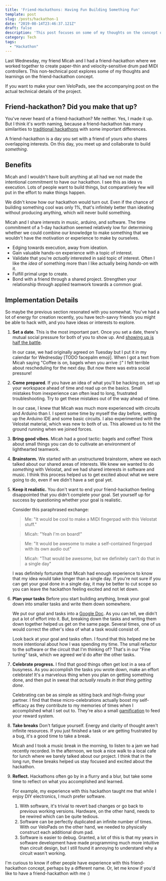 ```yaml
---
title: 'Friend-Hackathons: Having Fun Building Something Fun'
template: post
slug: /posts/hackathon-1
date: "2019-08-14T23:46:37.121Z"
draft: false
description: 'This post focuses on some of my thoughts on the concept of friend-hackathons'
category: Tech
tags:
  - "Hackathon"
---
```


Last Wednesday, my friend Micah and I had a friend-hackathon where we worked together to create paper-thin and velocity-sensitive drum pad MIDI controllers. This non-technical post explores some of my thoughts and learnings on the friend-hackathon concept.

If you want to make your own VeloPads, see the accompanying post on the actual technical details of the project.

## Friend-hackathon? Did you make that up?

You've never heard of a friend-hackathon? Me neither. Yes, I made it up. But I think it's worth naming, because a friend-hackathon has many similarities to [traditional hackathons](TODO) with some important differences.

A friend-hackathon is a day you set with a friend of yours who shares overlapping interests. On this day, you meet up and collaborate to build _something_.

## Benefits

Micah and I wouldn't have built anything at all had we not made the intentional commitment to have our hackathon. I see this as idea vs execution. Lots of people want to build things, but comparatively few will put in the effort to make things happen.

We didn't know how our hackathon would turn out. Even if the chance of building something cool was only 1%, that's infinitely better than ideating without producing anything, which will never build something.

Micah and I share interests in music, arduino, and software. The time commitment of a 1-day hackathon seemed relatively low for determining whether we could combine our knowledge to make something that we wouldn't have the motivation or experience to make by ourselves.

* Edging towards execution, away from ideation.
* Gain valuable hands-on experience with a topic of interest.
* Validate that you're _actually_ interested in said topic of interest. Often I like the _idea_ of something more than I like actually being _hands-on_ with it.
* Fulfill primal urge to create.
* Bond with a friend through a shared project. Strengthen your relationship through applied teamwork towards a common goal.

## Implementation Details

So maybe the previous section resonated with you somewhat. You've had a lot of energy for creation recently, you have tech-savvy friends you might be able to hack with, and you have ideas or interests to explore.

1. **Set a date**. This is the most important part. Once you set a date, there's mutual social pressure for both of you to show up. And [showing up is half the battle](TODO).

	In our case, we had originally agreed on Tuesday but I put it in my calendar for Wednesday [TODO facepalm emoji]. When I got a text from Micah saying "Coffee is on, bagels when you arrive :)" I felt terrible about rescheduling for the next day. But now there was extra social pressure!

1. **Come prepared**. If you have an idea of what you'll be hacking on, set up your workspace ahead of time and read up on the basics. Small mistakes from inexperience can often lead to long, frustrated troubleshooting. Try to get these mistakes out of the way ahead of time.

	In our case, I knew that Micah was much more experienced with circuits and Arduino than I. I spent some time by myself the day before, setting up the Arduino IDE and some basic circuits. I also experimented with the Velostat material, which was new to both of us. This allowed us to hit the ground running when we joined forces.

1. **Bring good vibes.** Micah had a good tactic: bagels and coffee! Think about small things you can do to cultivate an environment of lighthearted teamwork.
1. **Brainstorm.** We started with an unstructured brainstorm, where we each talked about our shared areas of interests. We knew we wanted to do _something_ with Velostat, and we had shared interests in software and music. I think this process helped us to get excited about what we were going to do, even if we didn't have a set goal yet.
1. **Keep it realistic.** You don't want to end your friend-hackathon feeling disappointed that you didn't complete your goal. Set yourself up for success by questioning whether your goal is realistic.

	Consider this paraphrased exchange:

	> Me: "It would be cool to make a MIDI fingerpad with this Velostat stuff."

	> Micah: "Yeah I'm on board!"

	> Me: "It would be awesome to make a self-contained fingerpad with its own audio out"

	> Micah: "That would be awesome, but we definitely can't do that in a single day"

	I was definitely fortunate that Micah had enough experience to know that my idea would take longer than a single day. If you're not sure if you can get your goal done in a single day, it may be better to cut scope so you can leave the hackathon feeling excited and not let down.
1. **Plan your tasks** Before you start building anything, break your goal down into smaller tasks and write them down somewhere.

	We put our goal and tasks into a [Google Doc](https://docs.google.com/document/d/10Y9HAPHGN7Vc1d5B34AozdSZECfUrpppmGIHSPZplt4/edit?usp=sharing). As you can tell, we didn't put a lot of effort into it. But, breaking down the tasks and writing them down together helped us get on the same page. Several times, one of us would correct the other's idea of what a task would consist of.

	Look back at your goal and tasks often. I found that this helped me be more intentional about how I was spending my time. The small refactor to the software or the circuit that I'm thinking of? That's in our "Fine tuning" task, which we agreed we'd do after the other tasks.
1. **Celebrate progress.** I find that good things often get lost in a sea of busyness. As you accomplish the tasks you wrote down, make an effort celebrate! It's a marvelous thing when you plan on getting something done, and then put in sweat that _actually results in that thing getting done_.

	Celebrating can be as simple as sitting back and high-fiving your partner. I find that these micro-celebrations actually boost my self-efficacy as they contribute to my memories of times when I accomplished what I set out to. They're also a small [gamification](TODO) to feed your reward system.
1. **Take breaks** Don't fatigue yourself. Energy and clarity of thought aren't infinite resources. If you just finished a task or are getting frustrated by a bug, it's a good time to take a break.

	Micah and I took a music break in the morning, to listen to a jam we had recently recorded. In the afternoon, we took a nice walk to a local cafe for lunch where we barely talked about our project. I think that in the long run, these breaks helped us stay focused and excited about the hackathon.
1. **Reflect.** Hackathons often go by in a flurry and a blur, but take some time to reflect on what you accomplished and learned.

	For example, my experience with this hackathon taught me that while I enjoy DIY electronics, I much prefer software.
	  1. With software, it's trivial to revert bad changes or go back to previous working versions. Hardware, on the other hand, needs to be rewired which can be quite tedious.
	  1. Software can be perfectly duplicated an infinite number of times. With our VeloPads on the other hand, we needed to physically construct each additional drum pad.
	  1. Software is easier to debug. Granted, a lot of this is that my years in software development have made programming much more intuitive than circuit design, but I still found it annoying to understand why a circuit wasn't working.

I'm curious to know if other people have experience with this friend-hackathon concept, perhaps by a different name. Or, let me know if you'd like to have a friend-hackathon with me :)
